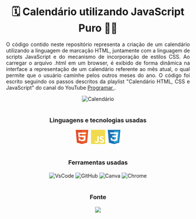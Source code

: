 <h1 align="center"> 🗓️ Calendário utilizando JavaScript Puro 👨‍💻</h1>

<p align="justify"> 
  O código contido neste repositório representa a criação de um calendário utilizando a linguagem de marcação HTML, juntamente com a linguagem de scripts JavaScript e do mecanismo de incorporação de estilos CSS. Ao carregar o arquivo .html em um browser, é exibido de forma dinâmica na interface a representação de um calendário referente ao mês atual, o qual permite que o usuário caminhe pelos outros meses do ano. O código foi escrito seguindo os passos descritos da playlist "Calendário HTML, CSS e JavaScript" do canal do YouTube <a href="https://www.youtube.com/channel/UCC-LTYWG-jRmOpKAzc-YWPw" target="_blank"> Programar </a> .
</p>

<div align="center">
  <img alt="Calendário" width="200" weight="200"  src="https://cdn-icons.flaticon.com/png/512/297/premium/297443.png?token=exp=1640887198~hmac=31661ec90ddf9ff0541ca7c1da5c8cfc">
</div>

<br>

<div align="center" style="display: inline_block;">
  <h3> Linguagens e tecnologias usadas </h3>
  <img align="center" alt="HTML" height="40" width="40" src="https://raw.githubusercontent.com/devicons/devicon/master/icons/html5/html5-original.svg">
  <img align="center" alt="JS" height="40" width="40" src="https://raw.githubusercontent.com/devicons/devicon/master/icons/javascript/javascript-plain.svg">
  <img align="center" alt="CSS" height="40" width="40" src="https://raw.githubusercontent.com/devicons/devicon/master/icons/css3/css3-original.svg">
</div>

<br>

<div align="center" style="display: inline_block;">
  <h3> Ferramentas usadas </h3>
  <img align="center" alt="VsCode" height="40" width="40" src="https://cdn.jsdelivr.net/gh/devicons/devicon/icons/vscode/vscode-original.svg">
  <img align="center" alt="GitHub" height="40" width="40" src="https://cdn.jsdelivr.net/gh/devicons/devicon/icons/github/github-original.svg">
  <img align="center" alt="Canva" height="40" width="40" src="https://cdn.jsdelivr.net/gh/devicons/devicon/icons/canva/canva-original.svg">
  <img align="center" alt="Chrome" height="40" width="40" src="https://cdn.jsdelivr.net/gh/devicons/devicon/icons/chrome/chrome-original.svg" />
</div>

<br>

<div align="center"> 
  <h3> Fonte </h3>
  <a href="https://www.youtube.com/watch?v=d5wv3d9XGIs&list=PLtbc1r2X-Wj-2sjTCd7ztwigQR8dGGWa6" target="_blank"><img src="https://img.shields.io/badge/YouTube-FF0000?style=for-the-badge&logo=youtube&logoColor=white" target="_blank"></a> 
    
    
</div>
